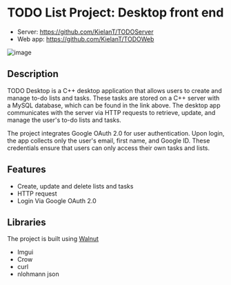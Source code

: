 # TODO List Project: Desktop front end
- Server: https://github.com/KielanT/TODOServer
- Web app: https://github.com/KielanT/TODOWeb

![image](https://github.com/user-attachments/assets/363a308b-5cc3-478e-a6d0-c24fba8cfd2a)


## Description
TODO Desktop is a C++ desktop application that allows users to create and manage to-do lists and tasks. These tasks are stored on a C++ server with a MySQL database, which can be found in the link above. The desktop app communicates with the server via HTTP requests to retrieve, update, and manage the user's to-do lists and tasks.

The project integrates Google OAuth 2.0 for user authentication. Upon login, the app collects only the user's email, first name, and Google ID. These credentials ensure that users can only access their own tasks and lists.

## Features
- Create, update and delete lists and tasks
- HTTP request
- Login Via Google OAuth 2.0

## Libraries 
The project is built using [Walnut](https://github.com/StudioCherno/Walnut) 

- Imgui
- Crow
- curl
- nlohmann json
